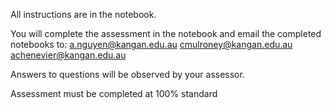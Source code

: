 All instructions are in the notebook.

You will complete the assessment in the notebook and email the completed notebooks to:
a.nguyen@kangan.edu.au
cmulroney@kangan.edu.au
achenevier@kangan.edu.au

Answers to questions will be observed by your assessor.

Assessment must be completed at 100% standard
